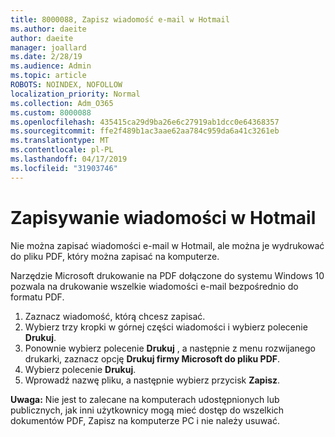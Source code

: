 ```yaml
---
title: 8000088, Zapisz wiadomość e-mail w Hotmail
ms.author: daeite
author: daeite
manager: joallard
ms.date: 2/28/19
ms.audience: Admin
ms.topic: article
ROBOTS: NOINDEX, NOFOLLOW
localization_priority: Normal
ms.collection: Adm_O365
ms.custom: 8000088
ms.openlocfilehash: 435415ca29d9ba26e6c27919ab1dcc0e64368357
ms.sourcegitcommit: ffe2f489b1ac3aae62aa784c959da6a41c3261eb
ms.translationtype: MT
ms.contentlocale: pl-PL
ms.lasthandoff: 04/17/2019
ms.locfileid: "31903746"
---
```

# <a name="saving-messages-in-outlookcom"></a>Zapisywanie wiadomości w Hotmail

Nie można zapisać wiadomości e-mail w Hotmail, ale można je wydrukować do pliku PDF, który można zapisać na komputerze.

Narzędzie Microsoft drukowanie na PDF dołączone do systemu Windows 10 pozwala na drukowanie wszelkie wiadomości e-mail bezpośrednio do formatu PDF.

1. Zaznacz wiadomość, którą chcesz zapisać.
2. Wybierz trzy kropki w górnej części wiadomości i wybierz polecenie **Drukuj**.
3. Ponownie wybierz polecenie **Drukuj** , a następnie z menu rozwijanego drukarki, zaznacz opcję **Drukuj firmy Microsoft do pliku PDF**.
4. Wybierz polecenie **Drukuj**.
5. Wprowadź nazwę pliku, a następnie wybierz przycisk **Zapisz**.

**Uwaga:** Nie jest to zalecane na komputerach udostępnionych lub publicznych, jak inni użytkownicy mogą mieć dostęp do wszelkich dokumentów PDF, Zapisz na komputerze PC i nie należy usuwać.